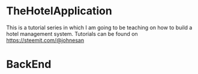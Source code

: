 # TheHotelApplication
This is a tutorial series in which I am going to be teaching on how to build a hotel management system. Tutorials can be found on https://steemit.com/@johnesan
# BackEnd
